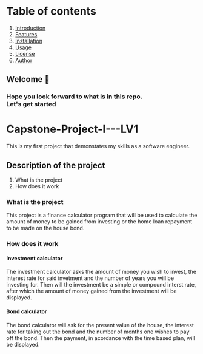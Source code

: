 <a id="toc"></a>
# Table of contents
 1. [Introduction](#introduction)
 2. [Features](#features)
 3. [Installation](#installation)
 4. [Usage](#usage)
 5. [License](#license)
 6. [Author](#author)
 
 <a id="introduction"></a>
## Welcome 👋 
### Hope you look forward to what is in this repo. <br>Let's get started

# Capstone-Project-I---LV1
This is my first project that demonstates my skills as a software engineer.

## Description of the project
1. What is the project
2. How does it work

### What is the project
This project is a finance calculator program that will be used to calculate the amount of money to be gained from investing or the home loan repayment to be made on the house bond.

### How does it work
#### Investment calculator

The investment calculator asks the amount of money you wish to invest, the interest rate for said invetment and the number of years you will be investing for.
Then will the investment be a simple or compound interst rate, after which the amount of money gained from the investment will be displayed.

#### Bond calculator
The bond calculator will ask for the present value of the house, the interest rate for taking out the bond and the number of months one wishes to pay off the bond.
Then the payment, in acordance with the time based plan, will be displayed.
